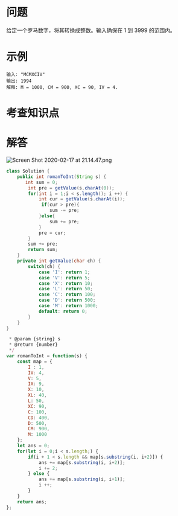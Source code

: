 # 问题

给定一个罗马数字，将其转换成整数。输入确保在 1 到 3999 的范围内。

# 示例

```
输入: "MCMXCIV"
输出: 1994
解释: M = 1000, CM = 900, XC = 90, IV = 4.
```

# 考查知识点



# 解答

![Screen Shot 2020-02-17 at 21.14.47.png](https://pic.leetcode-cn.com/9d092fd44be4a809487a326dd6e9adcdddb1b27b6f5ec02ce60651745ff43528-Screen%20Shot%202020-02-17%20at%2021.14.47.png)

```java
class Solution {
    public int romanToInt(String s) {
       int sum = 0;
        int pre = getValue(s.charAt(0));
        for(int i = 1;i < s.length(); i ++) {
            int cur = getValue(s.charAt(i));
             if(cur > pre){
                sum -= pre;
            }else{
                sum += pre;
            }
            pre = cur;
        }
        sum += pre;
        return sum;
    } 
    private int getValue(char ch) {
        switch(ch) {
            case 'I': return 1;
            case 'V': return 5;
            case 'X': return 10;
            case 'L': return 50;
            case 'C': return 100;
            case 'D': return 500;
            case 'M': return 1000;
            default: return 0;
        }
    }
}
```

```js
 * @param {string} s
 * @return {number}
 */
var romanToInt = function(s) {
    const map = {
        I : 1,
        IV: 4,
        V: 5,
        IX: 9,
        X: 10,
        XL: 40,
        L: 50,
        XC: 90,
        C: 100,
        CD: 400,
        D: 500,
        CM: 900,
        M: 1000
    };
    let ans = 0;
    for(let i = 0;i < s.length;) {
        if(i + 1 < s.length && map[s.substring(i, i+2)]) {
            ans += map[s.substring(i, i+2)];
            i += 2;
        } else {
            ans += map[s.substring(i, i+1)];
            i ++;
        }
    }
    return ans;
};
```

